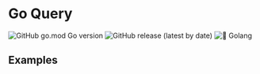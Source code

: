 # Go Query

![GitHub go.mod Go version](https://img.shields.io/github/go-mod/go-version/DaanV2/go-query)
![GitHub release (latest by date)](https://img.shields.io/github/v/release/DaanV2/go-query)
![🐹 Golang](https://github.com/daanv2/go-query/actions/workflows/go-checks.yml/badge.svg)


## Examples

```

```
